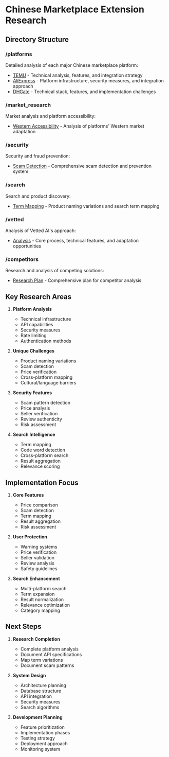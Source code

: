 # Chinese Marketplace Extension Research

## Directory Structure

### /platforms
Detailed analysis of each major Chinese marketplace platform:
- [TEMU](platforms/temu.md) - Technical analysis, features, and integration strategy
- [AliExpress](platforms/aliexpress.md) - Platform infrastructure, security measures, and integration approach
- [DHGate](platforms/dhgate.md) - Technical stack, features, and implementation challenges

### /market_research
Market analysis and platform accessibility:
- [Western Accessibility](market_research/western_accessibility.md) - Analysis of platforms' Western market adaptation

### /security
Security and fraud prevention:
- [Scam Detection](security/scam_detection.md) - Comprehensive scam detection and prevention system

### /search
Search and product discovery:
- [Term Mapping](search/term_mapping.md) - Product naming variations and search term mapping

### /vetted
Analysis of Vetted AI's approach:
- [Analysis](vetted/analysis.md) - Core process, technical features, and adaptation opportunities

### /competitors
Research and analysis of competing solutions:
- [Research Plan](competitors/research_plan.md) - Comprehensive plan for competitor analysis

## Key Research Areas

1. **Platform Analysis**
   - Technical infrastructure
   - API capabilities
   - Security measures
   - Rate limiting
   - Authentication methods

2. **Unique Challenges**
   - Product naming variations
   - Scam detection
   - Price verification
   - Cross-platform mapping
   - Cultural/language barriers

3. **Security Features**
   - Scam pattern detection
   - Price analysis
   - Seller verification
   - Review authenticity
   - Risk assessment

4. **Search Intelligence**
   - Term mapping
   - Code word detection
   - Cross-platform search
   - Result aggregation
   - Relevance scoring

## Implementation Focus

1. **Core Features**
   - Price comparison
   - Scam detection
   - Term mapping
   - Result aggregation
   - Risk assessment

2. **User Protection**
   - Warning systems
   - Price verification
   - Seller validation
   - Review analysis
   - Safety guidelines

3. **Search Enhancement**
   - Multi-platform search
   - Term expansion
   - Result normalization
   - Relevance optimization
   - Category mapping

## Next Steps

1. **Research Completion**
   - Complete platform analysis
   - Document API specifications
   - Map term variations
   - Document scam patterns

2. **System Design**
   - Architecture planning
   - Database structure
   - API integration
   - Security measures
   - Search algorithms

3. **Development Planning**
   - Feature prioritization
   - Implementation phases
   - Testing strategy
   - Deployment approach
   - Monitoring system
